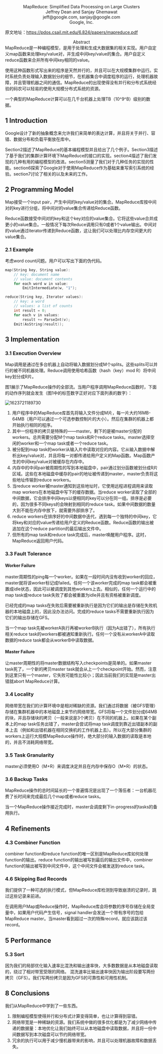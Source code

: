 <center>MapReduce: Simplified Data Processing on Large Clusters </center>
<center>Jeffrey Dean and Sanjay Ghemawat</center>
<center>jeff@google.com, sanjay@google.com</center>
<center>Google, Inc.</center> 

原文地址：https://pdos.csail.mit.edu/6.824/papers/mapreduce.pdf

<center>Abstract</center>
MapReduce是一种编程模型，是用于处理和生成大数据集的相关实现。用户自定义map函数来处理key/value对，并生成中间key/value的集合。用户自定义reduce函数来合并所有中间key相同的value。

使用这种函数形式写出来的程序是天然并行的，并且可以在大规模集群中运行。实时系统负责处理输入数据划分的细节，在机器集合中调度程序的运行，处理机器故障，并且管理机器之间的通信。MapReduce的出现使得没有并行和分布式系统经验的码农可以轻易的使用大规模分布式系统的资源。

一个典型的MapReduce计算可以在几千台机器上处理TB（10^9^B）级别的数据。

## 1 Introduction

Google设计了新的抽象概念来允许我们来简单的表达计算，并且将关于并行、容错、数据分布和负载平衡放在库中。

Section2描述了MapReduce的基本编程模型并且给出了几个例子。Section3描述了基于我们的集群计算环境下MapReduce的接口的实现。section4描述了我们发现的几种有用的编程模型的改进。section5测量了我们对于几种任务的实现的性能。section6探索了Google对于使用MapReduce作为基础来重写索引系统的经验。section7讨论了相关的以及未来的工作。

## 2 Programming Model

Map接受一个input pair，产生中间的key/value对的集合。MapReduce库按中间对的key进行分组，将中间对的value集合传递给Reduce函数。

Reduce函数接受中间对的key和这个key对应的value集合。它将这些value合并成更小的value集合。一般情况下每次Reduce调用只有0或者1个value输出。中间对的value通过iterator传递到Reduce函数，这让我们可以处理比内存空间更大的value集合。

### 2.1 Example

 考虑word count问题。用户可以写出下面的伪代码。

```c++
map(String key, String value):
    // key: document name
    // value: document contents
    for each word w in value:
    	EmitIntermediate(w, "1");

reduce(String key, Iterator values):
    // key: a word
    // values: a list of counts
    int result = 0;
    for each v in values:
        result += ParseInt(v);
    Emit(AsString(result));
```

## 3 Implementation

### 3.1 Execution Overview

Map调用是通过在多台机器上自动将输入数据划分成M个splits。这些splits可以并行的被不同机器处理。Reduce调用使用哈希函数（hash（key）mod R）将中间key划分成R片。

图1展示了MapReduce操作的全部流。当用户程序调用MapReduce函数时，下面的动作序列就会发生（图1中的标签数字正好对应下面列表的数字）：

![1623721189730](../image/1623721189730.png)

1. 用户程序中的MapReduce库首先将输入文件分成M片，每一片大约16MB-64MB（用户可以通过一个可选参数控制片的大小）。然后在集群的机器上都开始执行相同的程序。
2. 其中一份程序的拷贝是特殊的——master。剩下的是被master分配的workers。总共需要分配M个map tasks和R个reduce tasks。master选择空闲的worker和一个map task或者一个reduce task。
3. 被分配到map task的worker从输入片中读取对应的内容。它从输入数据中解析出key/value对，并且将每一对都传递给用户定义的Map函数。Map函数产生的中间key/value对被缓存在内存中。
4. 内存中的中间pair被周期性的写到本地磁盘中，pair通过划分函数被划分成R片区域。这些在本地磁盘中缓存的pair的地址被传递到master，master负责将这些地址传输到reduce workers。
5. 当reduce worker被master通知到这些地址时，它使用远程进程调用来读取map workers在本地磁盘中写下的缓存数据。当reduce worker读取了全部的中间数据，它会排序中间keys以便相同的key可以分在同一组。排序是必要的，因为很多不同keys的会映射到相同的reduce task。如果中间数据的数量大到不能在内存中放下，就需要外部排序了。
6. reduce workers在排序好的中间数据中迭代，遇到每一个独特的中间key，它将key和对应的value传递给用户定义的Reduce函数。Reduce函数的输出被追加在这个reduce partition的最后输出文件中。
7. 但所有的map task和reduce task完成后，master唤醒用户程序。这时，MapReduce返回用户代码。

### 3.3 Fault Tolerance

#### Worker Failure 

master周期性的ping每一个worker。如果在一段时间内没有收到worker的回应，master就将该worker标记成failed。任何一个该worker完成的map task都会被重置成idle状态，因此可以被调度到其他workers上去。相似的，任何一个运行中的map task或reduce task失败了都会被重置为idle并且有资格被重新调度。

已经完成的map tasks在失败后需要被重新执行是因为它们的输出是存储在失败机器的本地磁盘上的，因此没办法访问。完成的reduce tasks不需要重新执行因为它们的输出存储在GFS。

当一个map task先被workerA执行再被workerB执行（因为A出错了），所有执行相关reduce task的workers都被通知重新执行。任何一个没有从workerA中读取数据的reduce task都会从workerB中读取数据。

####  Master Failure

让master周期性的将master数据结构写入checkpoints是简单的。如果master task死了，一个新的拷贝master task就会从上一个checkpoint开始。然而，注意到这里只有一个master，它失败可能性比较小；因此当前我们的实现是master出错就abort MapReduce计算。

###  3.4 Locality

网络带宽在我们的计算环境中是相对稀缺的资源。我们通过将数据（被GFS管理）存储在集群机器中的本地磁盘上来节约网络带宽。GFS将每一个文件划分成64MB的块，并且存储块的拷贝（一般来说是3个拷贝）在不同的机器上。如果在某个副本上的map task任务出错了，master会尝试将map task调度到靠近出错副本的副本上去（例如和出错机器在相同交换机的工作机器上去）。所以在大部分集群的workers上运行大规模MapReduce操作时，绝大部分的输入数据的读取是本地的，并且不消耗网络带宽。

###  3.5 Task Granularity 

master必须使用O（M+R）来调度决定并且在内存中保存O（M*R）的状态。

###  3.6 Backup Tasks

MapReduce操作的总时间延长的一个普遍情况是出现了一个落伍者：一台机器花费了长时间来完成最后几个map或者reduce tasks。

当一个MapReduce操作接近完成时，master会调度剩下in-progress的tasks的备用执行。

##  4 Refinements 

###  4.3 Combiner Function 

combiner function和reduce function的唯一区别是MapReduce库如何处理function的输出。reduce function的输出被写到最后的输出文件中，combiner function的输出被写到中间文件中，这个中间文件会被发送到reduce task。

###  4.6 Skipping Bad Records 

我们提供了一种可选的执行模式，但MapReduce库检测到导致崩溃的记录时，跳过这些记录来前进。

在调用用户Map或Reduce操作时，MapReduce库会将参数的序号存储在全局变量中，如果用户代码产生信号，signal handler会发送一个带有序号的包给MapReduce master。当master看到超过一次的特殊record，就应该跳过该record。

##  5 Performance 

###  5.3 Sort 

因为我们的局部优化输入速率比混洗和输出速率快，大多数数据是从本地磁盘读取的，绕过了相对带宽受限的网络。 混洗速率比输出速率快因为输出阶段要写两份拷贝（GFS）。我们写两份拷贝是因为GFS的可靠性和可用性机制。

##  8 Conclusions 

我们从MapReduce中学到了一些东西。

1. 限制编程模型使得并行和分布式计算变得简单，也让计算得到容错。
2. 网络带宽是一种稀缺的资源。我们系统中做的很多优化都是为了减少网络中传递的数据量：本地优化让我们始终可以从本地磁盘中读取数据，并且将一份中间数据写到本次磁盘可以节约网络带宽。
3. 冗余的执行可以用于减少慢机器带来的影响，并且可以处理机器故障和数据丢失。